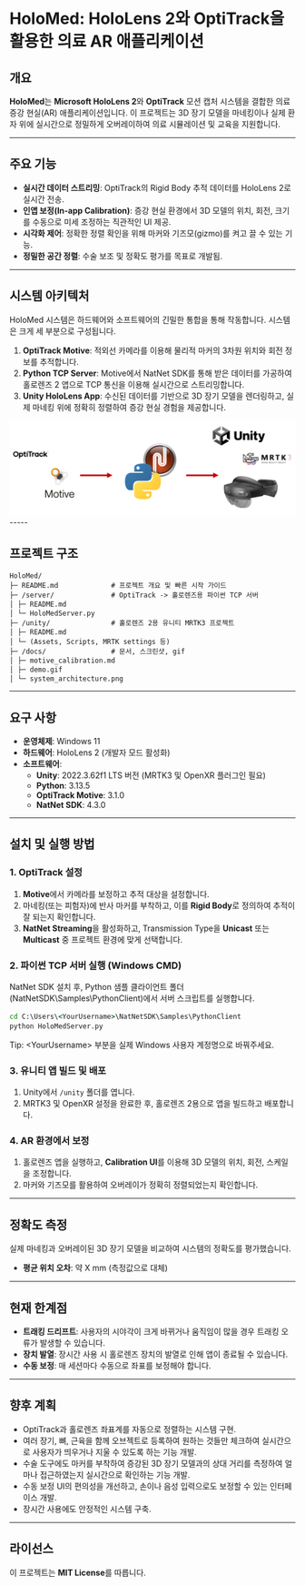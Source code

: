 # HoloMed: HoloLens 2와 OptiTrack을 활용한 의료 AR 애플리케이션

## 개요

**HoloMed**는 **Microsoft HoloLens 2**와 **OptiTrack** 모션 캡처 시스템을 결합한 의료 증강 현실(AR) 애플리케이션입니다. 이 프로젝트는 3D 장기 모델을 마네킹이나 실제 환자 위에 실시간으로 정밀하게 오버레이하여 의료 시뮬레이션 및 교육을 지원합니다.

-----

## 주요 기능

  - **실시간 데이터 스트리밍**: OptiTrack의 Rigid Body 추적 데이터를 HoloLens 2로 실시간 전송.
  - **인앱 보정(In-app Calibration)**: 증강 현실 환경에서 3D 모델의 위치, 회전, 크기를 수동으로 미세 조정하는 직관적인 UI 제공.
  - **시각화 제어**: 정확한 정렬 확인을 위해 마커와 기즈모(gizmo)를 켜고 끌 수 있는 기능.
  - **정밀한 공간 정렬**: 수술 보조 및 정확도 평가를 목표로 개발됨.

-----

## 시스템 아키텍처

HoloMed 시스템은 하드웨어와 소프트웨어의 긴밀한 통합을 통해 작동합니다. 시스템은 크게 세 부분으로 구성됩니다.

1.  **OptiTrack Motive**: 적외선 카메라를 이용해 물리적 마커의 3차원 위치와 회전 정보를 추적합니다.
2.  **Python TCP Server**: Motive에서 NatNet SDK를 통해 받은 데이터를 가공하여 홀로렌즈 2 앱으로 TCP 통신을 이용해 실시간으로 스트리밍합니다.
3.  **Unity HoloLens App**: 수신된 데이터를 기반으로 3D 장기 모델을 렌더링하고, 실제 마네킹 위에 정확히 정렬하여 증강 현실 경험을 제공합니다.
<img src="docs/system_architecture.png" alt="System Architecture" width="600">
-----

## 프로젝트 구조

```
HoloMed/
├─ README.md             # 프로젝트 개요 및 빠른 시작 가이드
├─ /server/              # OptiTrack -> 홀로렌즈용 파이썬 TCP 서버
│ ├─ README.md
│ └─ HoloMedServer.py
├─ /unity/               # 홀로렌즈 2용 유니티 MRTK3 프로젝트
│ ├─ README.md
│ └─ (Assets, Scripts, MRTK settings 등)
├─ /docs/                # 문서, 스크린샷, gif
│ ├─ motive_calibration.md
│ ├─ demo.gif
│ └─ system_architecture.png
```

-----

## 요구 사항

  - **운영체제**: Windows 11
  - **하드웨어**: HoloLens 2 (개발자 모드 활성화)
  - **소프트웨어**:
      - **Unity**: 2022.3.62f1 LTS 버전 (MRTK3 및 OpenXR 플러그인 필요)
      - **Python**: 3.13.5
      - **OptiTrack Motive**: 3.1.0
      - **NatNet SDK**: 4.3.0

-----

## 설치 및 실행 방법

### 1\. OptiTrack 설정

1. **Motive**에서 카메라를 보정하고 추적 대상을 설정합니다.
2. 마네킹(또는 피험자)에 반사 마커를 부착하고, 이를 **Rigid Body**로 정의하여 추적이 잘 되는지 확인합니다.
3. **NatNet Streaming**을 활성화하고, Transmission Type을 **Unicast** 또는 **Multicast** 중 프로젝트 환경에 맞게 선택합니다.

### 2\. 파이썬 TCP 서버 실행 (Windows CMD)

NatNet SDK 설치 후, Python 샘플 클라이언트 폴더(NatNetSDK\Samples\PythonClient)에서 서버 스크립트를 실행합니다.

```cmd
cd C:\Users\<YourUsername>\NatNetSDK\Samples\PythonClient
python HoloMedServer.py
```
Tip: \<YourUsername\> 부분을 실제 Windows 사용자 계정명으로 바꿔주세요.

### 3\. 유니티 앱 빌드 및 배포

1.  Unity에서 `/unity` 폴더를 엽니다.
2.  MRTK3 및 OpenXR 설정을 완료한 후, 홀로렌즈 2용으로 앱을 빌드하고 배포합니다.

### 4\. AR 환경에서 보정

1.  홀로렌즈 앱을 실행하고, **Calibration UI**를 이용해 3D 모델의 위치, 회전, 스케일을 조정합니다.
2.  마커와 기즈모를 활용하여 오버레이가 정확히 정렬되었는지 확인합니다.

-----

## 정확도 측정

실제 마네킹과 오버레이된 3D 장기 모델을 비교하여 시스템의 정확도를 평가했습니다.

  - **평균 위치 오차**: 약 X mm (측정값으로 대체)

-----

## 현재 한계점

  - **트래킹 드리프트**: 사용자의 시야각이 크게 바뀌거나 움직임이 많을 경우 트래킹 오류가 발생할 수 있습니다.
  - **장치 발열**: 장시간 사용 시 홀로렌즈 장치의 발열로 인해 앱이 종료될 수 있습니다.
  - **수동 보정**: 매 세션마다 수동으로 좌표를 보정해야 합니다.

-----

## 향후 계획

  - OptiTrack과 홀로렌즈 좌표계를 자동으로 정렬하는 시스템 구현.
  - 여러 장기, 뼈, 근육을 함께 오브젝트로 등록하여 원하는 것들만 체크하여 실시간으로 사용자가 띄우거나 지울 수 있도록 하는 기능 개발.
  - 수술 도구에도 마커를 부착하여 증강된 3D 장기 모델과의 상대 거리를 측정하여 얼마나 접근하였는지 실시간으로 확인하는 기능 개발.
  - 수동 보정 UI의 편의성을 개선하고, 손이나 음성 입력으로도 보정할 수 있는 인터페이스 개발.
  - 장시간 사용에도 안정적인 시스템 구축.

-----

## 라이선스

이 프로젝트는 **MIT License**를 따릅니다.
